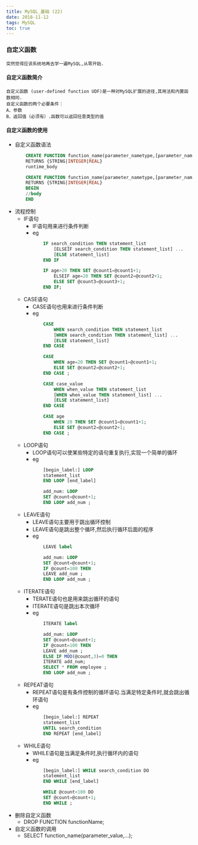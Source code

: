 ```yaml
---
title: MySQL_基础 (22)
date: 2018-11-12
tags: MySQL
toc: true
---
```


### 自定义函数
    突然觉得应该系统地再去学一遍MySQL,从零开始.

<!-- more -->

#### 自定义函数简介
    自定义函数 (user-defined function UDF)是一种对MySQL扩展的途径,其用法和内置函数相同.
    自定义函数的两个必要条件：
    A、参数
    B、返回值（必须有）.函数可以返回任意类型的值

#### 自定义函数的使用
- 自定义函数语法
    ```sql
        CREATE FUNCTION function_name(parameter_nametype,[parameter_name type,...])
        RETURNS {STRING|INTEGER|REAL}
        runtime_body

        CREATE FUNCTION function_name(parameter_nametype,[parameter_name type,...])
        RETURNS {STRING|INTEGER|REAL}
        BEGIN
        //body
        END
    ```
- 流程控制
    * IF语句
        * IF语句用来进行条件判断
        * eg
            ```sql
                IF search_condition THEN statement_list 
                    [ELSEIF search_condition THEN statement_list] ... 
                    [ELSE statement_list] 
                END IF 

                IF age>20 THEN SET @count1=@count1+1;  
                    ELSEIF age=20 THEN SET @count2=@count2+1;  
                    ELSE SET @count3=@count3+1;  
                END IF;
            ```
    * CASE语句
        * CASE语句也用来进行条件判断
        * eg
            ```sql
                CASE 
                    WHEN search_condition THEN statement_list 
                    [WHEN search_condition THEN statement_list] ... 
                    [ELSE statement_list] 
                END CASE 

                CASE 
                    WHEN age=20 THEN SET @count1=@count1+1; 
                    ELSE SET @count2=@count2+1; 
                END CASE ; 

                CASE case_value 
                    WHEN when_value THEN statement_list 
                    [WHEN when_value THEN statement_list] ... 
                    [ELSE statement_list] 
                END CASE 

                CASE age 
                    WHEN 20 THEN SET @count1=@count1+1; 
                    ELSE SET @count2=@count2+1; 
                END CASE ; 
            ```
    * LOOP语句
        * LOOP语句可以使某些特定的语句重复执行,实现一个简单的循环
        * eg
            ```sql
                [begin_label:] LOOP 
                statement_list 
                END LOOP [end_label] 

                add_num: LOOP  
                SET @count=@count+1;  
                END LOOP add_num ; 
            ```
    * LEAVE语句
        * LEAVE语句主要用于跳出循环控制
        * LEAVE语句是跳出整个循环,然后执行循环后面的程序
        * eg
            ```sql
                LEAVE label

                add_num: LOOP 
                SET @count=@count+1; 
                IF @count=100 THEN 
                LEAVE add_num ; 
                END LOOP add_num ; 
            ```
    * ITERATE语句
        * TERATE语句也是用来跳出循环的语句
        * ITERATE语句是跳出本次循环
        * eg
            ```sql
                ITERATE label

                add_num: LOOP 
                SET @count=@count+1; 
                IF @count=100 THEN 
                LEAVE add_num ; 
                ELSE IF MOD(@count,3)=0 THEN 
                ITERATE add_num; 
                SELECT * FROM employee ; 
                END LOOP add_num ; 
            ```
    * REPEAT语句
        * REPEAT语句是有条件控制的循环语句.当满足特定条件时,就会跳出循环语句
        * eg
            ```sql
                [begin_label:] REPEAT 
                statement_list 
                UNTIL search_condition 
                END REPEAT [end_label] 
            ```
    * WHILE语句
        * WHILE语句是当满足条件时,执行循环内的语句
        * eg
            ```sql
                [begin_label:] WHILE search_condition DO 
                statement_list 
                END WHILE [end_label] 

                WHILE @count<100 DO 
                SET @count=@count+1; 
                END WHILE ; 
            ```
- 删除自定义函数
    * DROP FUNCTION functionName;
- 自定义函数的调用
    * SELECT function_name(parameter_value,...);

